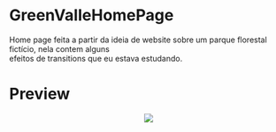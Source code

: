 # GreenValleHomePage
Home page feita a partir da ideia de website sobre um parque florestal fictício, nela contem alguns <br> efeitos de transitions que eu estava estudando.
<br>

<h1>Preview</h1>

<div align="center">
    <img src="https://user-images.githubusercontent.com/97764322/149835688-a97bd458-75fe-427c-8468-a72b8702e751.png" />
</div>
